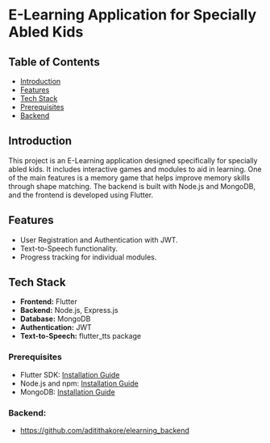 # E-Learning Application for Specially Abled Kids

## Table of Contents
- [Introduction](#introduction)
- [Features](#features)
- [Tech Stack](#tech-stack)
- [Prerequisites](#prerequisites)
- [Backend](#backend)


## Introduction
This project is an E-Learning application designed specifically for specially abled kids. It includes interactive games and modules to aid in learning. One of the main features is a memory game that helps improve memory skills through shape matching. The backend is built with Node.js and MongoDB, and the frontend is developed using Flutter.

## Features
- User Registration and Authentication with JWT.
- Text-to-Speech functionality.
- Progress tracking for individual modules.

## Tech Stack
- **Frontend:** Flutter
- **Backend:** Node.js, Express.js
- **Database:** MongoDB
- **Authentication:** JWT
- **Text-to-Speech:** flutter_tts package

### Prerequisites
- Flutter SDK: [Installation Guide](https://flutter.dev/docs/get-started/install)
- Node.js and npm: [Installation Guide](https://nodejs.org/)
- MongoDB: [Installation Guide](https://docs.mongodb.com/manual/installation/)

### Backend:
- https://github.com/aditithakore/elearning_backend
